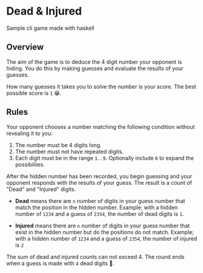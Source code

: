 # Dead & Injured

Sample cli game made with haskell

## Overview

The aim of the game is to deduce the 4 digit number your opponent is hiding.
You do this by making guesses and evaluate the results of your guesses.

How many guesses it takes you to solve the number is your score.
The best possible score is `1` 😁.

## Rules

Your opponent chooses a number matching the following condition without revealing it to you:

1. The number must be 4 digits long.
1. The number must not have repeated digits.
1. Each digit must be in the range `1..9`.
   Optionally include `0` to expand the possibiliies.

After the hidden number has been recorded, you begin guessing and your opponent responds with the results of your guess.
The result is a count of "Dead" and "Injured" digits.

- **Dead** means there are `n` number of digits in your guess number that match the position in the hidden number.
  Example; with a hidden number of `1234` and a guess of `2354`, the number of dead digits is `1`.

- **Injured** means there are `n` number of digits in your guess number that exist in the hidden number but do the positions do not match.
  Example; with a hidden number of `1234` and a guess of `2354`, the number of injured is `2`

The sum of dead and injured counts can not exceed 4.
The round ends when a guess is made with `4` dead digits 🎉.
